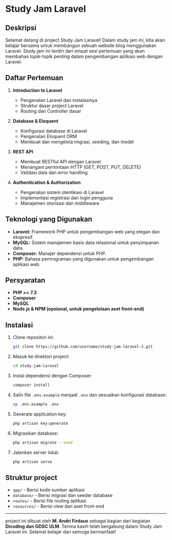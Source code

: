 # Study Jam Laravel

## Deskripsi

Selamat datang di project Study Jam Laravel! Dalam study jam ini, kita akan belajar bersama untuk membangun sebuah website blog menggunakan Laravel. Study jam ini terdiri dari empat sesi pertemuan yang akan membahas topik-topik penting dalam pengembangan aplikasi web dengan Laravel.

## Daftar Pertemuan

1. **Introduction to Laravel**

    - Pengenalan Laravel dan instalasinya
    - Struktur dasar project Laravel
    - Routing dan Controller dasar

2. **Database & Eloquent**

    - Konfigurasi database di Laravel
    - Pengenalan Eloquent ORM
    - Membuat dan mengelola migrasi, seeding, dan model

3. **REST API**

    - Membuat RESTful API dengan Laravel
    - Menangani permintaan HTTP (GET, POST, PUT, DELETE)
    - Validasi data dan error handling

4. **Authentication & Authorization**
    - Pengenalan sistem otentikasi di Laravel
    - Implementasi registrasi dan login pengguna
    - Manajemen otorisasi dan middleware

## Teknologi yang Digunakan

-   **Laravel:** Framework PHP untuk pengembangan web yang elegan dan ekspresif.
-   **MySQL:** Sistem manajemen basis data relasional untuk penyimpanan data.
-   **Composer:** Manajer dependensi untuk PHP.
-   **PHP:** Bahasa pemrograman yang digunakan untuk pengembangan aplikasi web.

## Persyaratan

-   **PHP >= 7.3**
-   **Composer**
-   **MySQL**
-   **Node.js & NPM (opsional, untuk pengelolaan aset front-end)**

## Instalasi

1. Clone repositori ini:

    ```bash
    git clone https://github.com/username/study-jam-laravel-2.git
    ```

2. Masuk ke direktori project:

    ```bash
    cd study-jam-laravel
    ```

3. Instal dependensi dengan Composer:

    ```bash
    composer install
    ```

4. Salin file `.env.example` menjadi `.env` dan sesuaikan konfigurasi database:

    ```bash
    cp .env.example .env
    ```

5. Generate application key:

    ```bash
    php artisan key:generate
    ```

6. Migrasikan database:

    ```bash
    php artisan migrate --seed
    ```

7. Jalankan server lokal:
    ```bash
    php artisan serve
    ```

## Struktur project

-   `app/` - Berisi kode sumber aplikasi
-   `database/` - Berisi migrasi dan seeder database
-   `routes/` - Berisi file routing aplikasi
-   `resources/` - Berisi view dan aset front-end

---

project ini dibuat oleh **M. Andri Firdaus** sebagai bagian dari kegiatan **Dicoding dan GDSC ULM**.
Terima kasih telah bergabung dalam Study Jam Laravel ini. Selamat belajar dan semoga bermanfaat!
